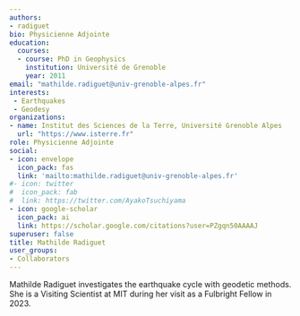 ```yaml
---
authors:
- radiguet
bio: Physicienne Adjointe
education:
  courses:
  - course: PhD in Geophysics
    institution: Université de Grenoble
    year: 2011
email: "mathilde.radiguet@univ-grenoble-alpes.fr"
interests:
 - Earthquakes
 - Geodesy
organizations:
- name: Institut des Sciences de la Terre, Université Grenoble Alpes
  url: "https://www.isterre.fr"
role: Physicienne Adjointe
social:
- icon: envelope
  icon_pack: fas
  link: 'mailto:mathilde.radiguet@univ-grenoble-alpes.fr'
#- icon: twitter
#  icon_pack: fab
#  link: https://twitter.com/AyakoTsuchiyama
- icon: google-scholar
  icon_pack: ai
  link: https://scholar.google.com/citations?user=PZgqn50AAAAJ
superuser: false
title: Mathilde Radiguet
user_groups:
- Collaborators
---
```


Mathilde Radiguet investigates the earthquake cycle with geodetic methods. She is a Visiting Scientist at MIT during her visit as a Fulbright Fellow in 2023.
